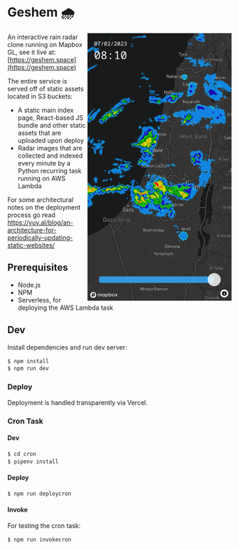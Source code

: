 # Geshem 🌧️

<img src="app/public/screenshot.png" height="600" align="right">

An interactive rain radar clone running on Mapbox GL, see it live at: [https://geshem.space](https://geshem.space)

The entire service is served off of static assets located in S3 buckets:

- A static main index page, React-based JS bundle and other static assets that are uploaded upon deploy
- Radar images that are collected and indexed every minute by a Python recurring task running on AWS Lambda

For some architectural notes on the deployment process go read https://yuv.al/blog/an-architecture-for-periodically-updating-static-websites/

## Prerequisites

- Node.js
- NPM
- Serverless, for deploying the AWS Lambda task

## Dev

Install dependencies and run dev server:

```bash
$ npm install
$ npm run dev
```

### Deploy

Deployment is handled transparently via Vercel.

### Cron Task

#### Dev

```bash
$ cd cron
$ pipenv install
```

#### Deploy

```bash
$ npm run deploycron
```

#### Invoke

For testing the cron task:

```bash
$ npm run invokecron
```
